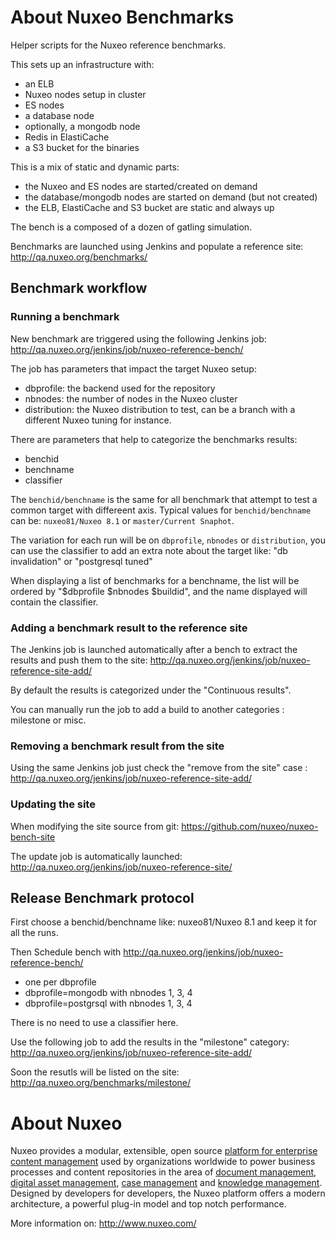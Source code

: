 # About Nuxeo Benchmarks

Helper scripts for the Nuxeo reference benchmarks.

This sets up an infrastructure with:

- an ELB
- Nuxeo nodes setup in cluster
- ES nodes
- a database node
- optionally, a mongodb node
- Redis in ElastiCache
- a S3 bucket for the binaries

This is a mix of static and dynamic parts:

- the Nuxeo and ES nodes are started/created on demand
- the database/mongodb nodes are started on demand (but not created)
- the ELB, ElastiCache and S3 bucket are static and always up

The bench is a composed of a dozen of gatling simulation.

Benchmarks are launched using Jenkins and populate a reference site:
http://qa.nuxeo.org/benchmarks/

## Benchmark workflow

### Running a benchmark

New benchmark are triggered using the following Jenkins job:
http://qa.nuxeo.org/jenkins/job/nuxeo-reference-bench/

The job has parameters that impact the target Nuxeo setup:

- dbprofile: the backend used for the repository
- nbnodes: the number of nodes in the Nuxeo cluster
- distribution: the Nuxeo distribution to test, can be a branch with a different Nuxeo tuning for instance.

There are parameters that help to categorize the benchmarks results:

- benchid
- benchname 
- classifier

The `benchid/benchname` is the same for all benchmark that attempt to test a common target with differeent axis. 
Typical values for `benchid/benchname` can be: `nuxeo81/Nuxeo 8.1` or `master/Current Snaphot`. 
 
The variation for each run will be on `dbprofile`, `nbnodes` or `distribution`, you can use the classifier to add an extra note
about the target like: "db invalidation" or "postgresql tuned" 
  
When displaying a list of benchmarks for a benchname, the list will be ordered by "$dbprofile $nbnodes $buildid",
and the name displayed will contain the classifier.


### Adding a benchmark result to the reference site

The Jenkins job is launched automatically after a bench to extract the results and push them to the site:
http://qa.nuxeo.org/jenkins/job/nuxeo-reference-site-add/


By default the results is categorized under the "Continuous results".

You can manually run the job to add a build to another categories : milestone or misc.


### Removing a benchmark result from the site

Using the same Jenkins job just check the "remove from the site" case :
http://qa.nuxeo.org/jenkins/job/nuxeo-reference-site-add/


### Updating the site

When modifying the site source from git:
https://github.com/nuxeo/nuxeo-bench-site


The update job is automatically launched:
http://qa.nuxeo.org/jenkins/job/nuxeo-reference-site/



## Release Benchmark protocol
 
 First choose a benchid/benchname like: nuxeo81/Nuxeo 8.1 and keep it for all the runs.

 Then Schedule bench with http://qa.nuxeo.org/jenkins/job/nuxeo-reference-bench/
  
  - one per dbprofile 
  - dbprofile=mongodb with nbnodes 1, 3, 4
  - dbprofile=postgrsql with nbnodes 1, 3, 4
 
 There is no need to use a classifier here.
 
 Use the following job to add the results in the "milestone" category:
 http://qa.nuxeo.org/jenkins/job/nuxeo-reference-site-add/

 Soon the resutls will be listed on the site:
 http://qa.nuxeo.org/benchmarks/milestone/
 

# About Nuxeo

Nuxeo provides a modular, extensible, open source
[platform for enterprise content management](http://www.nuxeo.com/products/content-management-platform) used by organizations worldwide to power business processes and content repositories in the area of 
[document management](http://www.nuxeo.com/solutions/document-management),
[digital asset management](http://www.nuxeo.com/solutions/digital-asset-management),
[case management](http://www.nuxeo.com/case-management) and [knowledge management](http://www.nuxeo.com/solutions/advanced-knowledge-base/). Designed
by developers for developers, the Nuxeo platform offers a modern
architecture, a powerful plug-in model and top notch performance.

More information on: <http://www.nuxeo.com/>
